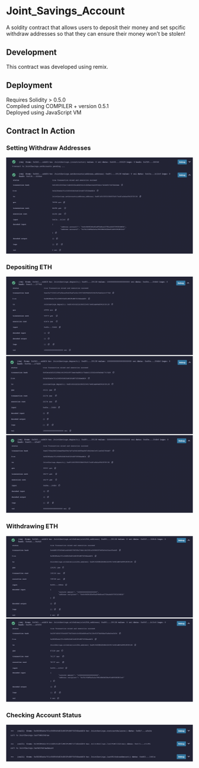 # Joint_Savings_Account

A soldity contract that allows users to deposit their money and set spcific withdraw addresses so that they can ensure their money won't be stolen!

## Development
This contract was developed using remix.

## Deployment
Requires Solidity > 0.5.0 <br />
Compiled using COMPILER + version 0.5.1 <br />
Deployed using JavaScript VM <br />


## Contract In Action

### Setting Withdraw Addresses
![Transaction](Execution_Results/Setting_Contract_Addresses.png)

### Depositing ETH
![Transaction](Execution_Results/1_ETH_Deposit.png)
![Transaction](Execution_Results/10_ETH_Deposit.png)
![Transaction](Execution_Results/5_ETH_Deposit.png)


### Withdrawing ETH
![Transaction](Execution_Results/5_ETH_Withdraw.png)
![Transaction](Execution_Results/10_ETH_Withdraw.png)

### Checking Account Status
![Transaction](Execution_Results/Account_Status.png)
